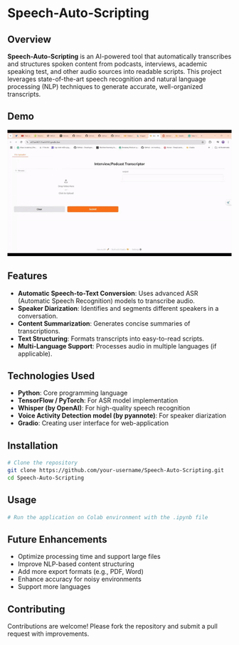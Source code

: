# Speech-Auto-Scripting

## Overview
**Speech-Auto-Scripting** is an AI-powered tool that automatically transcribes and structures spoken content from podcasts, interviews, academic speaking test, and other audio sources into readable scripts. This project leverages state-of-the-art speech recognition and natural language processing (NLP) techniques to generate accurate, well-organized transcripts.

## Demo
![Demo](demo.gif)

## Features
- **Automatic Speech-to-Text Conversion**: Uses advanced ASR (Automatic Speech Recognition) models to transcribe audio.
- **Speaker Diarization**: Identifies and segments different speakers in a conversation.
- **Content Summarization**: Generates concise summaries of transcriptions.
- **Text Structuring**: Formats transcripts into easy-to-read scripts.
- **Multi-Language Support**: Processes audio in multiple languages (if applicable).

## Technologies Used
- **Python**: Core programming language
- **TensorFlow / PyTorch**: For ASR model implementation
- **Whisper (by OpenAI)**: For high-quality speech recognition
- **Voice Activity Detection model (by pyannote)**: For speaker diarization
- **Gradio**: Creating user interface for web-application

## Installation
```bash
# Clone the repository
git clone https://github.com/your-username/Speech-Auto-Scripting.git
cd Speech-Auto-Scripting
```

## Usage
```bash
# Run the application on Colab environment with the .ipynb file

```

## Future Enhancements
- Optimize processing time and support large files
- Improve NLP-based content structuring
- Add more export formats (e.g., PDF, Word)
- Enhance accuracy for noisy environments
- Support more languages

## Contributing
Contributions are welcome! Please fork the repository and submit a pull request with improvements.



